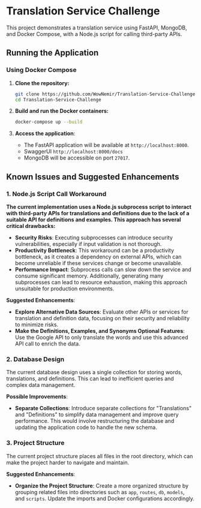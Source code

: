 # Translation Service Challenge

This project demonstrates a translation service using FastAPI, MongoDB, and Docker Compose, with a Node.js script for calling third-party APIs.

## Running the Application

### Using Docker Compose

1. **Clone the repository:**
    ```bash
    git clone https://github.com/WowNemir/Translation-Service-Challenge.git
    cd Translation-Service-Challenge
    ```

2. **Build and run the Docker containers:**
    ```bash
    docker-compose up --build
    ```

3. **Access the application**:
   - The FastAPI application will be available at `http://localhost:8000`.
   - SwaggerUI `http://localhost:8000/docs`
   - MongoDB will be accessible on port `27017`.

## Known Issues and Suggested Enhancements

### 1. Node.js Script Call Workaround

**The current implementation uses a Node.js subprocess script to interact with third-party APIs for translations and definitions due to the lack of a suitable API for definitions and examples. This approach has several critical drawbacks:**

- **Security Risks**: Executing subprocesses can introduce security vulnerabilities, especially if input validation is not thorough.
- **Productivity Bottleneck**: This workaround can be a productivity bottleneck, as it creates a dependency on external APIs, which can become unreliable if these services change or become unavailable.
- **Performance Impact**: Subprocess calls can slow down the service and consume significant memory. Additionally, generating many subprocesses can lead to resource exhaustion, making this approach unsuitable for production environments.

**Suggested Enhancements**:
- **Explore Alternative Data Sources**: Evaluate other APIs or services for translation and definition data, focusing on their security and reliability to minimize risks.
- **Make the Definitions, Examples, and Synonyms Optional Features**: Use the Google API to only translate the words and use this advanced API call to enrich the data.

### 2. Database Design

The current database design uses a single collection for storing words, translations, and definitions. This can lead to inefficient queries and complex data management.

**Possible Improvements**:
- **Separate Collections**: Introduce separate collections for "Translations" and "Definitions" to simplify data management and improve query performance. This would involve restructuring the database and updating the application code to handle the new schema.

### 3. Project Structure

The current project structure places all files in the root directory, which can make the project harder to navigate and maintain.

**Suggested Enhancements**:
- **Organize the Project Structure**: Create a more organized structure by grouping related files into directories such as `app`, `routes`, `db`, `models`, and `scripts`. Update the imports and Docker configurations accordingly.

